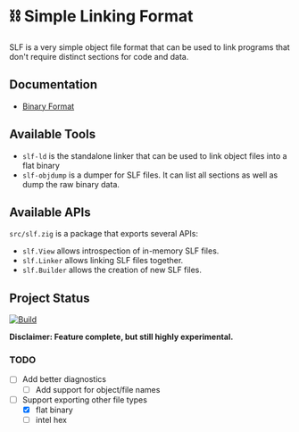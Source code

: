 # ⛓ Simple Linking Format

SLF is a very simple object file format that can be used to link programs that don't require distinct sections for code and data.

## Documentation

- [Binary Format](docs/module-format.md)

## Available Tools

- `slf-ld` is the standalone linker that can be used to link object files into a flat binary
- `slf-objdump` is a dumper for SLF files. It can list all sections as well as dump the raw binary data.

## Available APIs

`src/slf.zig` is a package that exports several APIs:

- `slf.View` allows introspection of in-memory SLF files.
- `slf.Linker` allows linking SLF files together.
- `slf.Builder` allows the creation of new SLF files.

## Project Status

[![Build](https://github.com/MasterQ32/SLF/actions/workflows/cross-build.yml/badge.svg)](https://github.com/MasterQ32/SLF/actions/workflows/cross-build.yml)

**Disclaimer: Feature complete, but still highly experimental.**

### TODO

- [ ] Add better diagnostics
  - [ ] Add support for object/file names
- [ ] Support exporting other file types
  - [x] flat binary
  - [ ] intel hex
